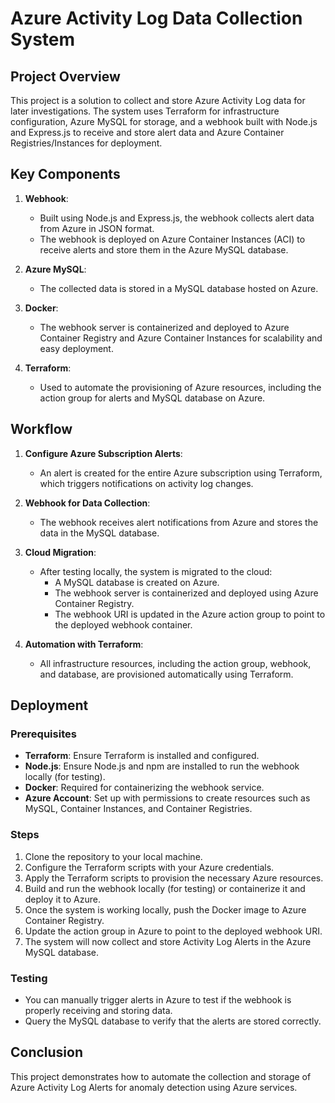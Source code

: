 # Azure Activity Log Data Collection System

## Project Overview

This project is a solution to collect and store Azure Activity Log data for later investigations. The system uses Terraform for infrastructure configuration, Azure MySQL for storage, and a webhook built with Node.js and Express.js to receive and store alert data and Azure Container Registries/Instances for deployment.

## Key Components

1. **Webhook**:  
   - Built using Node.js and Express.js, the webhook collects alert data from Azure in JSON format.
   - The webhook is deployed on Azure Container Instances (ACI) to receive alerts and store them in the Azure MySQL database.
   
2. **Azure MySQL**:  
   - The collected data is stored in a MySQL database hosted on Azure.
   
3. **Docker**:  
   - The webhook server is containerized and deployed to Azure Container Registry and Azure Container Instances for scalability and easy deployment.

4. **Terraform**:  
   - Used to automate the provisioning of Azure resources, including the action group for alerts and MySQL database on Azure.

## Workflow

1. **Configure Azure Subscription Alerts**:  
   - An alert is created for the entire Azure subscription using Terraform, which triggers notifications on activity log changes.
   
2. **Webhook for Data Collection**:  
   - The webhook receives alert notifications from Azure and stores the data in the MySQL database.

3. **Cloud Migration**:  
   - After testing locally, the system is migrated to the cloud:
     - A MySQL database is created on Azure.
     - The webhook server is containerized and deployed using Azure Container Registry.
     - The webhook URI is updated in the Azure action group to point to the deployed webhook container.

4. **Automation with Terraform**:  
   - All infrastructure resources, including the action group, webhook, and database, are provisioned automatically using Terraform.

## Deployment

### Prerequisites

- **Terraform**: Ensure Terraform is installed and configured.
- **Node.js**: Ensure Node.js and npm are installed to run the webhook locally (for testing).
- **Docker**: Required for containerizing the webhook service.
- **Azure Account**: Set up with permissions to create resources such as MySQL, Container Instances, and Container Registries.

### Steps

1. Clone the repository to your local machine.
2. Configure the Terraform scripts with your Azure credentials.
3. Apply the Terraform scripts to provision the necessary Azure resources.
4. Build and run the webhook locally (for testing) or containerize it and deploy it to Azure.
5. Once the system is working locally, push the Docker image to Azure Container Registry.
6. Update the action group in Azure to point to the deployed webhook URI.
7. The system will now collect and store Activity Log Alerts in the Azure MySQL database.

### Testing

- You can manually trigger alerts in Azure to test if the webhook is properly receiving and storing data.
- Query the MySQL database to verify that the alerts are stored correctly.

## Conclusion

This project demonstrates how to automate the collection and storage of Azure Activity Log Alerts for anomaly detection using Azure services.
